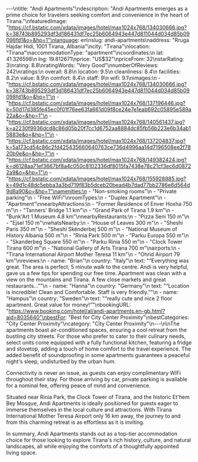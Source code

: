 ---\ntitle: "Andi Apartments"\ndescription: "Andi Apartments emerges as a prime choice for travelers seeking comfort and convenience in the heart of Tirana."\nfeaturedImage: "https://cf.bstatic.com/xdata/images/hotel/max1024x768/134030666.jpg?k=38743b895293df3d186431df7ec25b6064943e447d811044d034d85b09098fd1&o=&hp=1"\nlanguage: en\nslug: andi-apartments\naddress: "Rruga Hajdar Hidi, 1001 Tirana, Albania"\ncity: "Tirana"\nlocation: "Tirana"\naccommodationType: "apartment"\ncoordinates:\n  lat: 41.326598\n  lng: 19.812671\nprice: "US$32"\npriceFrom: 32\nstarRating: 3\nrating: 8.8\nratingWords: "Very Good"\nnumberOfReviews: 242\nratings:\n  overall: 8.8\n  location: 9.5\n  cleanliness: 8.4\n  facilities: 8.2\n  value: 8.9\n  comfort: 8.4\n  staff: 9\n  wifi: 9.1\nimages:\n  - "https://cf.bstatic.com/xdata/images/hotel/max1024x768/134030666.jpg?k=38743b895293df3d186431df7ec25b6064943e447d811044d034d85b09098fd1&o=&hp=1"\n  - "https://cf.bstatic.com/xdata/images/hotel/max1024x768/137196446.jpg?k=50d17d385fe45ec0f01f76ee63fa661d09f8ce24e7e1eab692c05895e589a22a&o=&hp=1"\n  - "https://cf.bstatic.com/xdata/images/hotel/max1024x768/140561437.jpg?k=a2230f9936dcd8c86d05b20f7cc1d6752aa8884dc85fb56b223e6b34ab15883e&o=&hp=1"\n  - "https://cf.bstatic.com/xdata/images/hotel/max1024x768/137204837.jpg?k=5a173cd54c86c2fd425435660640763ce736d4996aa14d7196508ee2f7820b0e&o=&hp=1"\n  - "https://cf.bstatic.com/xdata/images/hotel/max1024x768/149382424.jpg?k=d6128aa71ef3667bf8a4c050c8102336df8015fa7438e78c21cf3ec6d08722a9&o=&hp=1"\n  - "https://cf.bstatic.com/xdata/images/hotel/max1024x768/155928885.jpg?k=49d1c48dc5ebba3a3bd719f83b5dceb20bead4b7dad77bb2786e6d564d9d8a90&o=&hp=1"\namenities:\n  - "Non-smoking rooms"\n  - "Private parking"\n  - "Free WiFi"\nroomTypes:\n  - "Duplex Apartment"\n  - "Apartment"\nnearbyAttractions:\n  - "Former Residence of Enver Hoxha 750 m"\n  - "Tanners' Bridge 1.1 km"\n  - "Grand Park of Tirana 1.9 km"\n  - "Bunk'Art 1 Museum 4.8 km"\nnearbyRestaurants:\n  - "Pizza Seni 150 m"\n  - "Ejsel 150 m"\nwhatsNearby:\n  - "House of Leaves 300 m"\n  - "Sheshi Paris 350 m"\n  - "Sheshi Skënderbej 500 m"\n  - "National Museum of History Albania 500 m"\n  - "Rinia Park 500 m"\n  - "Parku Europa 550 m"\n  - "Skanderbeg Square 550 m"\n  - "Parku Rinia 550 m"\n  - "Clock Tower Tirana 600 m"\n  - "National Gallery of Arts Tirana 700 m"\nairports:\n  - "Tirana International Airport Mother Teresa 11 km"\n  - "Ohrid Airport 79 km"\nreviews:\n  - name: "Brian"\n    country: "Italy"\n    text: "“Everything was great. The area is perfect, 5 minute walk to the centre. Andi is very helpful, gave us a few tips for spending our free time. Apartment was clean with a view on the mountains and Tirana. A few close markets and great restaurants...”"\n  - name: "Hanna"\n    country: "Germany"\n    text: "“Location is incredible! Clean and Comfortable.
Staff is very friendly.”"\n  - name: "Hampus"\n    country: "Sweden"\n    text: "“really cute and nice 2 floor apartment. Great value for money!”"\nbookingURL: "https://www.booking.com/hotel/al/andi-apartments.en-gb.html?aid=8035640"\nbestFor: "Best for City Center Proximity"\nbestCategories: "City Center Proximity"\ncategory: "City Center Proximity"\n---\n\nThe apartments boast air-conditioned spaces, ensuring a cool retreat from the bustling city streets. For those who prefer to cater to their culinary needs, select units come equipped with a fully functional kitchen, featuring a fridge and stovetop, adding a touch of home comfort to the travel experience. The added benefit of soundproofing in some apartments guarantees a peaceful night's sleep, undisturbed by the urban hum.

Connectivity is never an issue, as guests can enjoy complimentary WiFi throughout their stay. For those arriving by car, private parking is available for a nominal fee, offering peace of mind and convenience.

Situated near Rinia Park, the Clock Tower of Tirana, and the historic Et'hem Bey Mosque, Andi Apartments is ideally positioned for guests eager to immerse themselves in the local culture and attractions. With Tirana International Mother Teresa Airport only 16 km away, the journey to and from this charming retreat is as effortless as it is inviting.

In summary, Andi Apartments stands out as a top-tier accommodation choice for those looking to explore Tirana's rich history, culture, and natural landscapes, all while enjoying the comforts of a thoughtfully appointed living space.